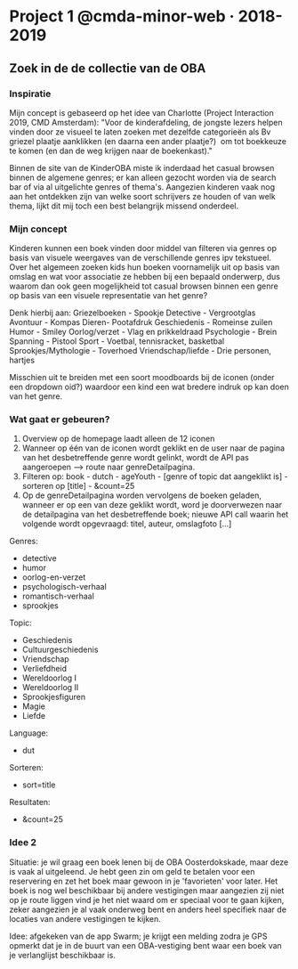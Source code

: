 # Project 1 @cmda-minor-web · 2018-2019

## Zoek in de de collectie van de OBA

### Inspiratie

Mijn concept is gebaseerd op het idee van Charlotte (Project Interaction 2019, CMD Amsterdam):
"Voor de kinderafdeling, de jongste lezers helpen vinden door ze visueel te laten zoeken met dezelfde categorieën als
Bv griezel plaatje aanklikken (en daarna een ander plaatje?)  om tot boekkeuze te komen (en dan de weg krijgen naar de boekenkast)."

Binnen de site van de KinderOBA miste ik inderdaad het casual browsen binnen de algemene genres; er kan alleen gezocht worden via de search bar of via al uitgelichte genres of thema's. Aangezien kinderen vaak nog aan het ontdekken zijn van welke soort schrijvers ze houden of van welk thema, lijkt dit mij toch een best belangrijk missend onderdeel.

### Mijn concept

Kinderen kunnen een boek vinden door middel van filteren via genres op basis van visuele weergaves van de verschillende genres ipv tekstueel.
Over het algemeen zoeken kids hun boeken voornamelijk uit op basis van omslag en wat voor associatie ze hebben bij een bepaald onderwerp, dus waarom dan ook geen mogelijkheid tot casual browsen binnen een genre op basis van een visuele representatie van het genre?

Denk hierbij aan:
Griezelboeken - Spookje
Detective - Vergrootglas
Avontuur - Kompas
Dieren- Pootafdruk
Geschiedenis - Romeinse zuilen
Humor - Smiley
Oorlog/verzet - Vlag en prikkeldraad
Psychologie - Brein
Spanning - Pistool
Sport - Voetbal, tennisracket, basketbal
Sprookjes/Mythologie - Toverhoed
Vriendschap/liefde - Drie personen, hartjes

Misschien uit te breiden met een soort moodboards bij de iconen (onder een dropdown oid?) waardoor een kind een wat bredere indruk op kan doen van het genre.

### Wat gaat er gebeuren?

1. Overview op de homepage laadt alleen de 12 iconen
2. Wanneer op één van de iconen wordt geklikt en de user naar de pagina van het desbetreffende genre wordt gelinkt, wordt de API pas aangeroepen --> route naar genreDetailpagina.
3. Filteren op: book - dutch - ageYouth - [genre of topic dat aangeklikt is] - sorteren op [title] - &count=25
4. Op de genreDetailpagina worden vervolgens de boeken geladen, wanneer er op een van deze geklikt wordt, word je doorverwezen naar de detailpagina van het desbetreffende boek; nieuwe API call waarin het volgende wordt opgevraagd: titel, auteur, omslagfoto [...]

Genres:

- detective
- humor
- oorlog-en-verzet
- psychologisch-verhaal
- romantisch-verhaal
- sprookjes

Topic:

- Geschiedenis
- Cultuurgeschiedenis
- Vriendschap
- Verliefdheid
- Wereldoorlog I
- Wereldoorlog II
- Sprookjesfiguren
- Magie
- Liefde

Language:

- dut

Sorteren:

- sort=title

Resultaten:

- &count=25

### Idee 2

Situatie: je wil graag een boek lenen bij de OBA Oosterdokskade, maar deze is vaak al uitgeleend. Je hebt geen zin om geld te betalen voor een reservering en zet het boek maar gewoon in je 'favorieten' voor later. Het boek is nog wel beschikbaar bij andere vestigingen maar aangezien zij niet op je route liggen vind je het niet waard om er speciaal voor te gaan kijken, zeker aangezien je al vaak onderweg bent en anders heel specifiek naar de locaties van andere vestigingen te kijken.

Idee: afgekeken van de app Swarm; je krijgt een melding zodra je GPS opmerkt dat je in de buurt van een OBA-vestiging bent waar een boek van je verlanglijst beschikbaar is.
